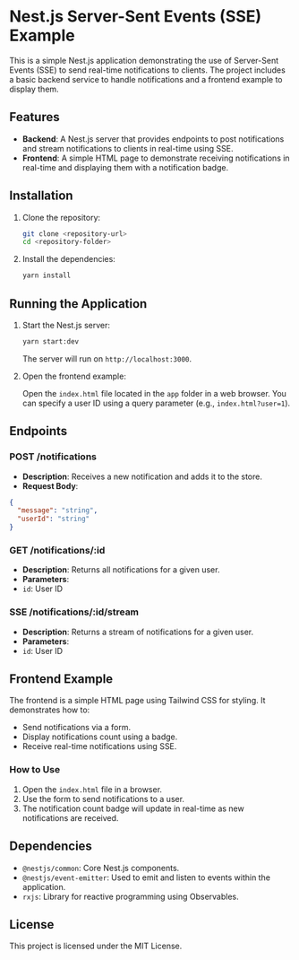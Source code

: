 # Nest.js Server-Sent Events (SSE) Example

This is a simple Nest.js application demonstrating the use of Server-Sent Events (SSE) to send real-time notifications to clients. The project includes a basic backend service to handle notifications and a frontend example to display them.

## Features

-   **Backend**: A Nest.js server that provides endpoints to post notifications and stream notifications to clients in real-time using SSE.
-   **Frontend**: A simple HTML page to demonstrate receiving notifications in real-time and displaying them with a notification badge.

## Installation

1. Clone the repository:

   ```bash
   git clone <repository-url>
   cd <repository-folder>
   ```

2. Install the dependencies:

   ```bash
   yarn install
   ```

## Running the Application

1. Start the Nest.js server:

   ```bash
   yarn start:dev
   ```

   The server will run on `http://localhost:3000`.

2. Open the frontend example:

   Open the `index.html` file located in the `app` folder in a web browser. You can specify a user ID using a query parameter (e.g., `index.html?user=1`).

## Endpoints

### POST /notifications

-   **Description**: Receives a new notification and adds it to the store.
-   **Request Body**:
  ```json
  {
    "message": "string",
    "userId": "string"
  }
  ```

### GET /notifications/:id

-   **Description**: Returns all notifications for a given user.
-   **Parameters**:
  - `id`: User ID

### SSE /notifications/:id/stream

-   **Description**: Returns a stream of notifications for a given user.
-   **Parameters**:
  - `id`: User ID

## Frontend Example

The frontend is a simple HTML page using Tailwind CSS for styling. It demonstrates how to:

-   Send notifications via a form.
-   Display notifications count using a badge.
-   Receive real-time notifications using SSE.

### How to Use

1. Open the `index.html` file in a browser.
2. Use the form to send notifications to a user.
3. The notification count badge will update in real-time as new notifications are received.

## Dependencies

-   `@nestjs/common`: Core Nest.js components.
-   `@nestjs/event-emitter`: Used to emit and listen to events within the application.
-   `rxjs`: Library for reactive programming using Observables.

## License

This project is licensed under the MIT License.

